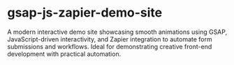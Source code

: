 # gsap-js-zapier-demo-site
A modern interactive demo site showcasing smooth animations using GSAP, JavaScript-driven interactivity, and Zapier integration to automate form submissions and workflows. Ideal for demonstrating creative front-end development with practical automation.
